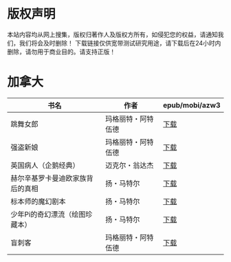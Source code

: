 # 版权声明

本站内容均从网上搜集，版权归著作人及版权方所有，如侵犯您的权益，请通知我们，我们将会及时删除！ 下载链接仅供宽带测试研究用途，请下载后在24小时内删除，请勿用于商业目的。请支持正版！

# 加拿大

| 书名 | 作者 | epub/mobi/azw3 |
| --- | --- | --- |
| 跳舞女郎 | 玛格丽特・阿特伍德 | [下载](https://url89.ctfile.com/f/31084289-1357034623-126b75?p=8866) |
| 强盗新娘 | 玛格丽特・阿特伍德 | [下载](https://url89.ctfile.com/f/31084289-1357034449-93c7ab?p=8866) |
| 英国病人（企鹅经典） | 迈克尔・翁达杰 | [下载](https://url89.ctfile.com/f/31084289-1357032424-c5dfca?p=8866) |
| 赫尔辛基罗卡曼迪欧家族背后的真相 | 扬・马特尔 | [下载](https://url89.ctfile.com/f/31084289-1357028062-53a082?p=8866) |
| 标本师的魔幻剧本 | 扬・马特尔 | [下载](https://url89.ctfile.com/f/31084289-1357027834-e41a3d?p=8866) |
| 少年Pi的奇幻漂流（绘图珍藏本） | 扬・马特尔 | [下载](https://url89.ctfile.com/f/31084289-1357025671-79cdcc?p=8866) |
| 盲刺客 | 玛格丽特・阿特伍德  | [下载](https://url89.ctfile.com/f/31084289-1357014304-350e20?p=8866) |
